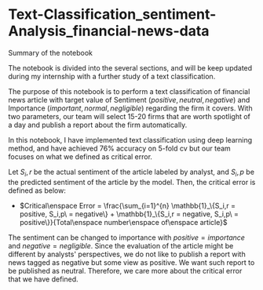 # Text-Classification_sentiment-Analysis_financial-news-data


Summary of the notebook

The notebook is divided into the several sections, and will be keep updated during my internship with a further study of a text classification.

The purpose of this notebook is to perform a text classification of financial news article with target value of Sentiment ($positive, neutral, negative$) and Importance ($important, normal, negligible$) regarding the firm it covers. With two parameters, our team will select 15-20 firms that are worth spotlight of a day and publish a report about the firm automatically.

In this notebook, I have implemented text classification using deep learning method, and have achieved $76$% accuracy on 5-fold cv but our team focuses on what we defined as critical error.

Let $S_i,r$ be the actual sentiment of the article labeled by analyst, and $S_i,p$ be the predicted sentiment of the article by the model. Then, the critical error is defined as below:

* $Critical\enspace Error = \frac{\sum_{i=1}^{n} \mathbb{1}_\{S_i,r = positive, S_i,p\ = negative\} +  \mathbb{1}_\{S_i,r = negative, S_i,p\ = positive\}}{Total\enspace number\enspace of\enspace article}$

The sentiment can be changed to importance with $positive = importance$ and $negative = negligible$. Since the evaluation of the article might be different by analysts' perspectives, we do not like to publish a report with news tagged as negative but some view as positive. We want such report to be published as neutral. Therefore, we care more about the critical error that we have defined. 
